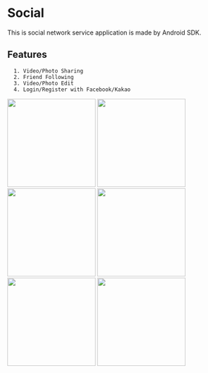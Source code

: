 # Social

  This is social network service application is made by Android SDK.
  
## Features
  ```
    1. Video/Photo Sharing
    2. Friend Following
    3. Video/Photo Edit
    4. Login/Register with Facebook/Kakao
  ```

  <img src="https://cloud.githubusercontent.com/assets/17757913/13706613/c9a79314-e7e0-11e5-960c-dd6c8a6cfe00.png" width="200"/>
  <img src="https://cloud.githubusercontent.com/assets/17757913/13706359/b1327188-e7df-11e5-8b1a-7b2082d94542.png" width="200"/>
  <img src="https://cloud.githubusercontent.com/assets/17757913/13706139/be42473c-e7de-11e5-83ea-68d85c013cb7.png" width="200"/>
  <img src="https://cloud.githubusercontent.com/assets/17757913/13706335/96f4e332-e7df-11e5-9951-c39c12096b72.png" width="200"/>
  <img src="https://cloud.githubusercontent.com/assets/17757913/13707134/31c6e056-e7e3-11e5-941f-12867a5cf430.png" width="200"/>
  <img src="https://cloud.githubusercontent.com/assets/17757913/13706350/a91fbc30-e7df-11e5-949b-66b044e392b3.png" width="200"/>
  
